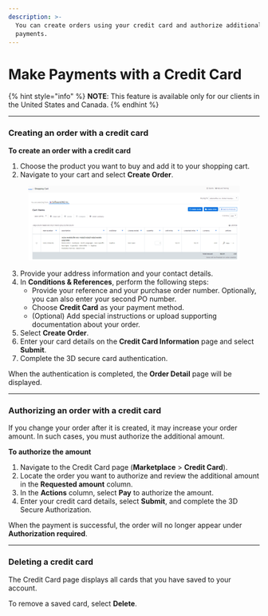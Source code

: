 ```yaml
---
description: >-
  You can create orders using your credit card and authorize additional
  payments.
---
```


# Make Payments with a Credit Card

{% hint style="info" %}
**NOTE**: This feature is available only for our clients in the United States and Canada.
{% endhint %}

***

### Creating an order with a credit card

**To create an order with a credit card**

1. Choose the product you want to buy and add it to your shopping cart.
2. Navigate to your cart and select **Create Order**.&#x20;

<figure><img src="../../.gitbook/assets/image (17) (1) (1) (1) (1) (1) (1).png" alt=""><figcaption></figcaption></figure>

3. Provide your address information and your contact details.
4. In **Conditions & References**, perform the following steps:
   * Provide your reference and your purchase order number. Optionally, you can also enter your second PO number.
   * Choose **Credit Card** as your payment method.
   * (Optional) Add special instructions or upload supporting documentation about your order.
5. Select **Create Order**.
6. Enter your card details on the **Credit Card Information** page and select **Submit**.
7. Complete the 3D secure card authentication.&#x20;

When the authentication is completed, the **Order Detail** page will be displayed.

***

### Authorizing an order with a credit card

If you change your order after it is created, it may increase your order amount. In such cases, you must authorize the additional amount.

**To authorize the amount**

1. Navigate to the Credit Card page (**Marketplace** > **Credit Card**).
2. Locate the order you want to authorize and review the additional amount in the **Requested amount** column.
3. In the **Actions** column, select **Pay** to authorize the amount.
4. Enter your credit card details, select **Submit**, and complete the 3D Secure Authorization.

When the payment is successful, the order will no longer appear under **Authorization required**.

***

### Deleting a credit card

The Credit Card page displays all cards that you have saved to your account.

To remove a saved card, select **Delete**.
